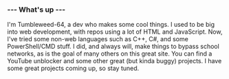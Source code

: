 ### --- What's up ---

I'm Tumbleweed-64, a dev who makes some cool things. I used to be big into web development, with repos using a lot of HTML and JavaScript. Now, I've tried some non-web languages such as C++, C#, and some PowerShell/CMD stuff. I did, and always will, make things to bypass school networks, as is the goal of many others on this great site. You can find a YouTube unblocker and some other great (but kinda buggy) projects. I have some great projects coming up, so stay tuned.
